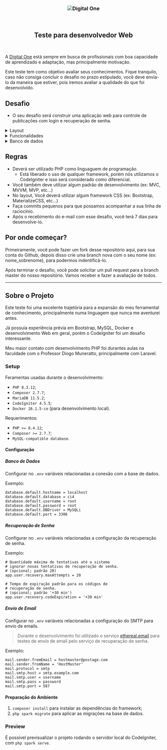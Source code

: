 <h3 align="center">
  <img alt="Digital One" src="https://user-images.githubusercontent.com/51726945/85145615-3326c600-b223-11ea-84bf-319fb54949b5.png" />
</h3>

<br>

<h2 align="center">  
  Teste para desenvolvedor Web
</h2>

<br>

A [Digital One](https://www.digitalone.com.br/) está sempre em busca de profissionais com boa capacidade de aprendizado e adaptação, mas principalmente motivação.

Este teste tem como objetivo avaliar seus conhecimentos. Fique tranquilo, caso não consiga concluir o desafio no prazo estipulado, você deve envia-lo da maneira que estiver, pois iremos avaliar a qualidade do que foi desenvolvido. 

## Desafio

- O seu desafio será construir uma aplicação web para controle de publicações com login e recuperação de senha. 

<details>

  <summary>Layout</summary>
  - O layout ficará por sua conta, seja criativo e nos surpreenda!
</details>

<details>

  <summary>Funcionalidades</summary>
   - O Desafio deverá ter as seguintes funcionalidades:
      
   - Cadastro de usuários
   - Recuperação de senha para usuários já cadastrados
   - Login
   - Publicações (Posts)
     - Create
     - Read
     - Update
     - Delete
     - Index (Listagem)
</details>

<details>
  <summary>Banco de dados</summary>

  - O banco de dados a ser utilizado também poderá ser de sua escolha.

  - Você deverá criar as seguintes tabelas no seu banco de dados:

    - Users
      - O usuário terá as seguintes colunas:
        - name: `VARCHAR(245)`
        - email: `VARCHAR(245)`
        - password: `VARCHAR(245)` **deverá ser criptografado**

    - Posts
      - As publicações terão as seguintes colunas:
        - title: `VARCHAR(245)`
        - description: `VARCHAR(245)`
        - img_url: `VARCHAR(245)`
          - **Não será obrigatório o upload de imagens**, poderá ser cadastrado somente com a URL da mesma.
        - created_at: `TIMESTAMP`
        - author: `Criar uma FK (foreign key) para relacionamento com usuário`
</details>

## Regras 

- Deverá ser utilizado PHP como linguaguem de programação.
  - Está liberado o uso de qualquer framework, porém nós utilizamos o CodeIgniter e isso será considerado como diferencial.
- Você também deve utilizar algum padrão de desenvolvimento (ex: MVC, MVVM, MVP, etc...)
- No layout, Você deverá utilizar algum framework CSS (ex: Bootstrap, MaterializeCSS, etc...)
- Faça commits pequenos para que possamos acompanhar a sua linha de raciocínio.
- Após o recebimento do e-mail com esse desafio, você terá 7 dias para desenvolve-lo.

## Por onde começar?

Primeiramente, você pode fazer um fork desse repositório aqui, para sua conta do Github, depois disso crie uma branch nova com o seu nome (ex: nome_sobrenome), para podermos indentificá-lo.

Após terminar o desafio, você pode solicitar um pull request para a branch master do nosso repositório. Vamos receber e fazer a avaliação de todos.

---

## Sobre o Projeto

Este teste foi uma excelente trajetória para a expansão do meu ferramental de
conhecimento, principalmente numa linguagem que nunca me aventurei antes.

Já possuia experiência prévia em Bootstrap, MySQL, Docker e desenvolvimento Web
em geral, porém o CodeIgniter foi um desafio interessante.

Meu maior contato com desenvolvimento PHP foi durantes aulas na faculdade com o
Professor Diogo Muneratto, principalmente com Laravel.

### Setup

Feramentas usadas durante o desenvolvimento:

- `PHP 8.3.12`;
- `Composer 2.7.7`;
- `MariaDB 11.5.2`;
- `CodeIgniter 4.5.5`;
- `Docker 26.1.5-ce` (para desenvolvimento local).

Requerimentos:

- `PHP >= 8.4.12`;
- `Composer >= 2.7.7`;
- `MySQL-compatible database`.

#### Configuração

##### Banco de Dados

Configurar no `.env` variáveis relacionadas a conexão com a base de dados.

Exemplo:
```properties
database.default.hostname = localhost
database.default.database = ci4
database.default.username = root
database.default.password = root
database.default.DBDriver = MySQLi
database.default.port = 3306
```

##### Recuperação de Senha

Configurar no `.env` variáveis relacionadas a configuração da recuperação de senha.

Exemplo:
```properties
# Quantidade máxima de tentativas até o sistema
# ignorar novas tentativas de recuperação de senha.
# (opcional; padrão 20)
app.user.recovery.maxAttempts = 20

# Tempo de expiração padrão para os códigos de
# recuperação de senha.
# (opcional; padrão '+30 min')
app.user.recovery.codeExpiration = '+30 min'
```

##### Envio de Email

Configurar no `.env` variáveis relacionadas a configuração do SMTP para envio
de emails.

> Durante o desenvolvimento foi utilizado o serviço [ethereal.email](https://ethereal.email)
> para testes de envio de email pelo serviço de recuperação de senha.

Exemplo:
```properties
mail.sender.fromEmail = hostmaster@postage.com
mail.sender.fromName = 'HostMaster'
mail.protocol = smtp
mail.smtp.host = smtp.example.com
mail.smtp.user = username
mail.smtp.pass = password
mail.smtp.port = 587
```

#### Preparação do Ambiente

1. `composer install` para instalar as dependências do framework;
2. `php spark migrate` para aplicar as migrações na base de dados.

### Preview

É possível previsualizar o projeto rodando o servidor local do CodeIgniter, com
`php spark serve`.
